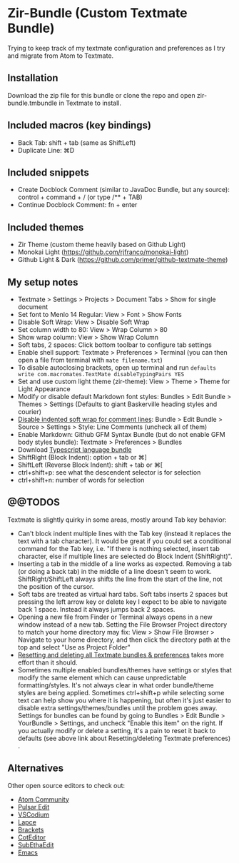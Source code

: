 # Zir-Bundle (Custom Textmate Bundle)

Trying to keep track of my textmate configuration and preferences as I try and migrate from Atom to Textmate. 

## Installation
Download the zip file for this bundle or clone the repo and open zir-bundle.tmbundle in Textmate to install.

## Included macros (key bindings)
- Back Tab: shift + tab (same as ShiftLeft)
- Duplicate Line: ⌘D

## Included snippets
- Create Docblock Comment (similar to JavaDoc Bundle, but any source): control + command + / (or type /** + TAB) 
- Continue Docblock Comment: fn + enter

## Included themes
- Zir Theme (custom theme heavily based on Github Light)
- Monokai Light (https://github.com/rjfranco/monokai-light)
- Github Light & Dark (https://github.com/primer/github-textmate-theme)

## My setup notes
- Textmate > Settings > Projects > Document Tabs >  Show for single document
- Set font to Menlo 14 Regular: View > Font > Show Fonts
- Disable Soft Wrap: View > Disable Soft Wrap
- Set column width to 80: View > Wrap Column > 80
- Show wrap column: View > Show Wrap Column
- Soft tabs, 2 spaces: Click bottom toolbar to configure tab settings
- Enable shell support: Textmate > Preferences > Terminal (you can then open a file from terminal with ```mate filename.txt```)
- To disable autoclosing brackets, open up terminal and run ```defaults write com.macromates.TextMate disableTypingPairs YES```
- Set and use custom light theme (zir-theme): View > Theme > Theme for Light Appearance
- Modify or disable default Markdown font styles: Bundles > Edit Bundle > Themes > Settings (Defaults to giant Baskerville heading styles and courier)
- [Disable indented soft wrap for comment lines](https://lists.macromates.com/hyperkitty/list/textmate@lists.macromates.com/thread/ZD23PHA6DWS4OENOH7PXPCY3LJIQKTW4/): Bundle > Edit Bundle > Source > Settings > Style: Line Comments (uncheck all of them)
- Enable Markdown: Github GFM Syntax Bundle (but do not enable GFM body styles bundle): Textmate > Preferences > Bundles
- Download [Typescript language bundle](https://github.com/stanger/TypeScript-TextMate)
- ShiftRight (Block Indent): option + tab or ⌘]
- ShiftLeft (Reverse Block Indent): shift + tab or ⌘[ 
- ctrl+shift+p: see what the descendent selector is for selection
- ctrl+shift+n: number of words for selection

## @@TODOS

Textmate is slightly quirky in some areas, mostly around Tab key behavior:

- Can't block indent multiple lines with the Tab key (instead it replaces the text with a tab character). It would be great if you could set a conditional command for the Tab key, i.e. "If there is nothing selected, insert tab character, else if multiple lines are selected do Block Indent (ShiftRight)".
- Inserting a tab in the middle of a line works as expected. Removing a tab (or doing a back tab) in the middle of a line doesn't seem to work. ShiftRight/ShiftLeft always shifts the line from the start of the line, not the position of the cursor. 
- Soft tabs are treated as virtual hard tabs. Soft tabs inserts 2 spaces but pressing the left arrow key or delete key I expect to be able to navigate back 1 space. Instead it always jumps back 2 spaces.
- Opening a new file from Finder or Terminal always opens in a new window instead of a new tab. Setting the File Browser Project directory to match your home directory may fix: View > Show File Browser > Navigate to your home directory, and then click the directory path at the top and select "Use as Project Folder"
- [Resetting and deleting all Textmate bundles & preferences](https://stackoverflow.com/questions/16429165/completely-uninstall-restore-textmate-2) takes more effort than it should.
- Sometimes multiple enabled bundles/themes have settings or styles that modify the same element which can cause unpredictable formatting/styles. It's not always clear in what order bundle/theme styles are being applied. Sometimes ctrl+shift+p while selecting some text can help show you where it is happening, but often it's just easier to disable extra settings/themes/bundles until the problem goes away. Settings for bundles can be found by going to Bundles > Edit Bundle > YourBundle > Settings, and uncheck "Enable this item" on the right. If you actually modify or delete a setting, it's a pain to reset it back to defaults (see above link about Resetting/deleting Textmate preferences) . 

## Alternatives

Other open source editors to check out:
- [Atom Community](https://github.com/atom-community/atom)
- [Pulsar Edit](https://github.com/pulsar-edit/pulsar)
- [VSCodium](https://github.com/VSCodium/vscodium)
- [Lapce](https://github.com/lapce/lapce)
- [Brackets](http://brackets.io/)
- [CotEditor](https://github.com/coteditor/CotEditor)
- [SubEthaEdit](https://github.com/subethaedit/SubEthaEdit/)
- [Emacs](https://emacsformacos.com/)


